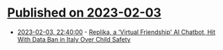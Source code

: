 # [Published on 2023-02-03](index.md)

* [2023-02-03, 22:40:00](https://yro.slashdot.org/story/23/02/03/2014207/replika-a-virtual-friendship-ai-chatbot-hit-with-data-ban-in-italy-over-child-safety?utm_source=rss1.0mainlinkanon&utm_medium=feed) - [Replika, a 'Virtual Friendship' AI Chatbot, Hit With Data Ban in Italy Over Child Safety](https://yro.slashdot.org/story/23/02/03/2014207/replika-a-virtual-friendship-ai-chatbot-hit-with-data-ban-in-italy-over-child-safety?utm_source=rss1.0mainlinkanon&utm_medium=feed)
